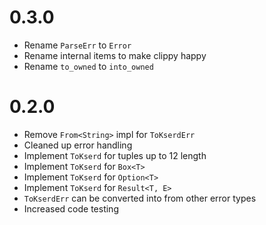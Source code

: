 
# 0.3.0
- Rename `ParseErr` to `Error`
- Rename internal items to make clippy happy
- Rename `to_owned` to `into_owned`

# 0.2.0
- Remove `From<String>` impl for `ToKserdErr`
- Cleaned up error handling
- Implement `ToKserd` for tuples up to 12 length
- Implement `ToKserd` for `Box<T>`
- Implement `ToKserd` for `Option<T>`
- Implement `ToKserd` for `Result<T, E>`
- `ToKserdErr` can be converted into from other error types
- Increased code testing
